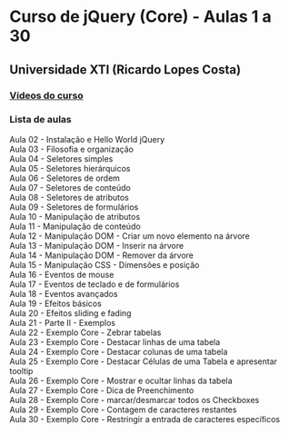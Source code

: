 # Curso de jQuery (Core) - Aulas 1 a 30
## Universidade XTI (Ricardo Lopes Costa)  

### [Vídeos do curso](https://www.youtube.com/watch?v=YOTFZx9CeX4&list=PLxQNfKs8YwvGOv4evjpsB3JWWZnYChp04)

### Lista de aulas  

Aula 02 - Instalação e Hello World jQuery  
Aula 03 - Filosofia e organização  
Aula 04 - Seletores simples  
Aula 05 - Seletores hierárquicos  
Aula 06 - Seletores de ordem  
Aula 07 - Seletores de conteúdo  
Aula 08 - Seletores de atributos  
Aula 09 - Seletores de formulários  
Aula 10 - Manipulação de atributos  
Aula 11 - Manipulação de conteúdo  
Aula 12 - Manipulação DOM - Criar um novo elemento na árvore  
Aula 13 - Manipulação DOM - Inserir na árvore  
Aula 14 - Manipulação DOM - Remover da árvore  
Aula 15 - Manipulação CSS - Dimensões e posição  
Aula 16 - Eventos de mouse  
Aula 17 - Eventos de teclado e de formulários  
Aula 18 - Eventos avançados  
Aula 19 - Efeitos básicos  
Aula 20 - Efeitos sliding e fading  
Aula 21 - Parte II - Exemplos  
Aula 22 - Exemplo Core - Zebrar tabelas  
Aula 23 - Exemplo Core - Destacar linhas de uma tabela  
Aula 24 - Exemplo Core - Destacar colunas de uma tabela  
Aula 25 - Exemplo Core - Destacar Células de uma Tabela e apresentar tooltip  
Aula 26 - Exemplo Core - Mostrar e ocultar linhas da tabela  
Aula 27 - Exemplo Core - Dica de Preenchimento  
Aula 28 - Exemplo Core - marcar/desmarcar todos os Checkboxes  
Aula 29 - Exemplo Core - Contagem de caracteres restantes  
Aula 30 - Exemplo Core - Restringir a entrada de  caracteres específicos  